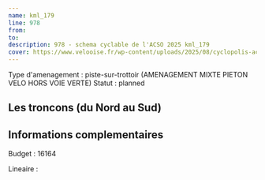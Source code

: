```yaml
---
name: kml_179 
line: 978
from: 
to:  
description: 978 - schema cyclable de l'ACSO 2025 kml_179 
cover: https://www.velooise.fr/wp-content/uploads/2025/08/cyclopolis-acso-978.jpg
---
```

Type d'amenagement : piste-sur-trottoir (AMENAGEMENT MIXTE PIETON VELO HORS VOIE VERTE)
Statut : planned
## Les troncons (du Nord au Sud)

## Informations complementaires

Budget  : 16164 

Lineaire :


